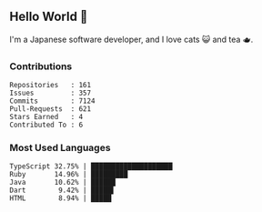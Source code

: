 ## Hello World 👋

I'm a Japanese software developer, and I love cats 😺 and tea 🫖.

### Contributions

    Repositories   : 161
    Issues         : 357
    Commits        : 7124
    Pull-Requests  : 621
    Stars Earned   : 4
    Contributed To : 6

### Most Used Languages

    TypeScript 32.75% | ████████████████████
    Ruby       14.96% | █████████
    Java       10.62% | ██████
    Dart        9.42% | █████▌
    HTML        8.94% | █████
